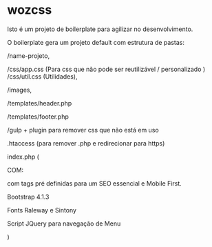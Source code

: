 # wozcss

Isto é um projeto de boilerplate para agilizar no desenvolvimento.

O boilerplate gera um projeto default com estrutura de pastas:

/name-projeto, 

/css/app.css (Para css que não pode ser reutilizável / personalizado )
/css/util.css (Utilidades), 

/images, 

/templates/header.php

/templates/footer.php

/gulp + plugin para remover css que não está em uso

.htaccess (para remover .php e redirecionar para https)

index.php ( 
  
  COM:
  
  com tags pré definidas para um SEO essencial e Mobile First.
  
  Bootstrap 4.1.3
  
  Fonts Raleway e Sintony
  
  Script JQuery para navegação de Menu
  
)
